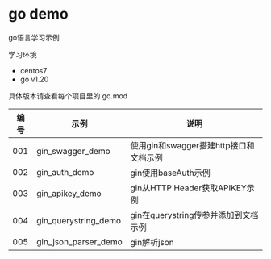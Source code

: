 # go demo

go语言学习示例

学习环境

- centos7
- go v1.20

具体版本请查看每个项目里的 go.mod


| 编号 | 示例                 | 说明                                   |
|------|----------------------|--------------------------------------|
| 001  | gin_swagger_demo     | 使用gin和swagger搭建http接口和文档示例 |
| 002  | gin_auth_demo        | gin使用baseAuth示例                    |
| 003  | gin_apikey_demo      | gin从HTTP Header获取APIKEY示例         |
| 004  | gin_querystring_demo | gin在querystring传参并添加到文档示例   |
| 005  | gin_json_parser_demo | gin解析json                            |

